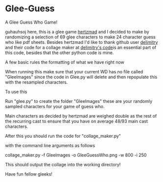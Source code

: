 # Glee-Guess
A Glee Guess Who Game!


guhauhsoj here, this is a glee game [hertzmad](github.com/hertzmad) and I decided to make by randomizing a selection of 69 glee characters to make 
24 character guess who like pdf sheets. Besides hertzmad I'd like to thank github user [delimitry](github.com/delimitry) and their code for a collage maker at [delimitry's code](github.com/delimitry/collage_maker)is an essential part of this code, besides that the other python code is mine. 

A few basic rules the formatting of what we have right now

When running this make sure that your current WD has no file called "GleeImages" since the code in Glee.py will delete 
and then repopulate this with the resampled characters.

To use this 

Run "glee.py" to create the folder "GleeImages" these are your randomly sampled characters for your game of guess who.

Main characters as decided by hertzmad are weighed double as the rest of the recurring cast to ensure that you have on average 48/93 main cast characters.

After this you should run the code for "collage_maker.py"


with the command line arguments as follows 



collage_maker.py -f GleeImages -o GleeGuessWho.png -w 800 -i 250


This should output the collage into the working directory!

Have fun fellow gleeks!
